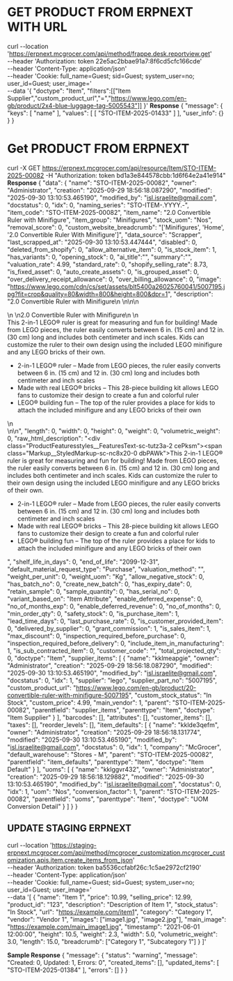 # GET PRODUCT FROM ERPNEXT WITH URL
curl --location 'https://erpnext.mcgrocer.com/api/method/frappe.desk.reportview.get' \
--header 'Authorization: token 22e5ac2bbae91a7:8f6cd5cfc166cde' \
--header 'Content-Type: application/json' \
--header 'Cookie: full_name=Guest; sid=Guest; system_user=no; user_id=Guest; user_image=' \
--data '{
    "doctype": "Item",
    "filters":[["Item Supplier","custom_product_url","=","https://www.lego.com/en-gb/product/2x4-blue-luggage-tag-5005543"]]
}'
 **Response**
{
    "message": {
        "keys": [
            "name"
        ],
        "values": [
            [
                "STO-ITEM-2025-01433"
            ]
        ],
        "user_info": {}
    }
}

# Get PRODUCT FROM ERPNEXT
 curl -X GET https://erpnext.mcgrocer.com/api/resource/Item/STO-ITEM-2025-00082 -H "Authorization: token bd1a3e844578cbb:1d6f64e2a41e914"
 **Response**
 {
  "data": {
    "name": "STO-ITEM-2025-00082",
    "owner": "Administrator",
    "creation": "2025-09-29 18:56:18.087290",
    "modified": "2025-09-30 13:10:53.465190",
    "modified_by": "isl.israelite@gmail.com",
    "docstatus": 0,
    "idx": 0,
    "naming_series": "STO-ITEM-.YYYY.-",
    "item_code": "STO-ITEM-2025-00082",
    "item_name": "2.0 Convertible Ruler with Minifigure",
    "item_group": "Minifigures",
    "stock_uom": "Nos",
    "removal_score": 0,
    "custom_website_breadcrumb": "['Minifigures', 'Home', '2.0 Convertible Ruler With Minifigure']",
    "data_source": "Scrapper",
    "last_scrapped_at": "2025-09-30 13:10:53.447444",
    "disabled": 0,
    "deleted_from_shopify": 0,
    "allow_alternative_item": 0,
    "is_stock_item": 1,
    "has_variants": 0,
    "opening_stock": 0,
    "ai_title":"",
    "summary":"",
    "valuation_rate": 4.99,
    "standard_rate": 0,
    "shopify_selling_rate": 8.73,
    "is_fixed_asset": 0,
    "auto_create_assets": 0,
    "is_grouped_asset": 0,
    "over_delivery_receipt_allowance": 0,
    "over_billing_allowance": 0,
    "image": "https://www.lego.com/cdn/cs/set/assets/blt5400a26025760041/5007195.jpg?fit=crop&quality=80&width=800&height=800&dpr=1",
    "description": "2.0 Convertible Ruler with Minifigure\n    \n\n\n    <div>\n        \n2.0 Convertible Ruler with Minifigure\n        \n        <div><div>This 2-in-1 LEGO® ruler is great for measuring and fun for building! Made from LEGO pieces, the ruler easily converts between 6 in. (15 cm) and 12 in. (30 cm) long and includes both centimeter and inch scales. Kids can customize the ruler to their own design using the included LEGO minifigure and any LEGO bricks of their own.<ul><li>2-in-1 LEGO® ruler – Made from LEGO pieces, the ruler easily converts between 6 in. (15 cm) and 12 in. (30 cm) long and includes both centimeter and inch scales</li><li>Made with real LEGO® bricks – This 28-piece building kit allows LEGO fans to customize their design to create a fun and colorful ruler</li><li>LEGO® building fun – The top of the ruler provides a place for kids to attach the included minifigure and any LEGO bricks of their own</li></ul></div></div>\n    </div>\n\n",
    "length": 0,
    "width": 0,
    "height": 0,
    "weight": 0,
    "volumetric_weight": 0,
    "raw_html_description": "<div class=\"ProductFeaturesstyles__FeaturesText-sc-tutz3a-2 cePksm\"><span class=\"Markup__StyledMarkup-sc-nc8x20-0 dbPAWk\">This 2-in-1 LEGO® ruler is great for measuring and fun for building! Made from LEGO pieces, the ruler easily converts between 6 in. (15 cm) and 12 in. (30 cm) long and includes both centimeter and inch scales. Kids can customize the ruler to their own design using the included LEGO minifigure and any LEGO bricks of their own.<ul><li>2-in-1 LEGO® ruler – Made from LEGO pieces, the ruler easily converts between 6 in. (15 cm) and 12 in. (30 cm) long and includes both centimeter and inch scales</li><li>Made with real LEGO® bricks – This 28-piece building kit allows LEGO fans to customize their design to create a fun and colorful ruler</li><li>LEGO® building fun – The top of the ruler provides a place for kids to attach the included minifigure and any LEGO bricks of their own</li></ul></span></div>",
    "shelf_life_in_days": 0,
    "end_of_life": "2099-12-31",
    "default_material_request_type": "Purchase",
    "valuation_method": "",
    "weight_per_unit": 0,
    "weight_uom": "Kg",
    "allow_negative_stock": 0,
    "has_batch_no": 0,
    "create_new_batch": 0,
    "has_expiry_date": 0,
    "retain_sample": 0,
    "sample_quantity": 0,
    "has_serial_no": 0,
    "variant_based_on": "Item Attribute",
    "enable_deferred_expense": 0,
    "no_of_months_exp": 0,
    "enable_deferred_revenue": 0,
    "no_of_months": 0,
    "min_order_qty": 0,
    "safety_stock": 0,
    "is_purchase_item": 1,
    "lead_time_days": 0,
    "last_purchase_rate": 0,
    "is_customer_provided_item": 0,
    "delivered_by_supplier": 0,
    "grant_commission": 1,
    "is_sales_item": 1,
    "max_discount": 0,
    "inspection_required_before_purchase": 0,
    "inspection_required_before_delivery": 0,
    "include_item_in_manufacturing": 1,
    "is_sub_contracted_item": 0,
    "customer_code": "",
    "total_projected_qty": 0,
    "doctype": "Item",
    "supplier_items": [
      {
        "name": "kklmeapgie",
        "owner": "Administrator",
        "creation": "2025-09-29 18:56:18.087290",
        "modified": "2025-09-30 13:10:53.465190",
        "modified_by": "isl.israelite@gmail.com",
        "docstatus": 0,
        "idx": 1,
        "supplier": "lego",
        "supplier_part_no": "5007195",
        "custom_product_url": "https://www.lego.com/en-gb/product/20-convertible-ruler-with-minifigure-5007195",
        "custom_stock_status": "In Stock",
        "custom_price": 4.99,
        "main_vendor": 1,
        "parent": "STO-ITEM-2025-00082",
        "parentfield": "supplier_items",
        "parenttype": "Item",
        "doctype": "Item Supplier"
      }
    ],
    "barcodes": [],
    "attributes": [],
    "customer_items": [],
    "taxes": [],
    "reorder_levels": [],
    "item_defaults": [
      {
        "name": "kklde3qefm",
        "owner": "Administrator",
        "creation": "2025-09-29 18:56:18.131774",
        "modified": "2025-09-30 13:10:53.465190",
        "modified_by": "isl.israelite@gmail.com",
        "docstatus": 0,
        "idx": 1,
        "company": "McGrocer",
        "default_warehouse": "Stores - M",
        "parent": "STO-ITEM-2025-00082",
        "parentfield": "item_defaults",
        "parenttype": "Item",
        "doctype": "Item Default"
      }
    ],
    "uoms": [
      {
        "name": "kklggvr432",
        "owner": "Administrator",
        "creation": "2025-09-29 18:56:18.129882",
        "modified": "2025-09-30 13:10:53.465190",
        "modified_by": "isl.israelite@gmail.com",
        "docstatus": 0,
        "idx": 1,
        "uom": "Nos",
        "conversion_factor": 1,
        "parent": "STO-ITEM-2025-00082",
        "parentfield": "uoms",
        "parenttype": "Item",
        "doctype": "UOM Conversion Detail"
      }
    ]
  }
}


## UPDATE STAGING ERPNEXT
curl --location 'https://staging-erpnext.mcgrocer.com/api/method/mcgrocer_customization.mcgrocer_customization.apis.item.create_items_from_json' \
--header 'Authorization: token ba5536ccfabf26c:1c5ae2972cf2190' \
--header 'Content-Type: application/json' \
--header 'Cookie: full_name=Guest; sid=Guest; system_user=no; user_id=Guest; user_image=' \
--data '[
    {
        "name": "Item 1",
        "price": 10.99,
        "selling_price": 12.99,
        "product_id": "123",
        "description": "Description of Item 1",
        "stock_status": "In Stock",
        "url": "https://example.com/item1",
        "category": "Category 1",
        "vendor": "Vendor 1",
        "images": ["image1.jpg", "image2.jpg"],
        "main_image": "https://example.com/main_image1.jpg",
        "timestamp": "2021-06-01 12:00:00",
        "height": 10.5,
        "weight": 2.3,
        "width": 5.0,
        "volumetric_weight": 3.0,
        "length": 15.0,
        "breadcrumb": ["Category 1", "Subcategory 1"]
    }
]'


**Sample Response**
{
    "message": {
        "status": "warning",
        "message": "Created: 0, Updated: 1, Errors: 0",
        "created_items": [],
        "updated_items": [
            "STO-ITEM-2025-01384"
        ],
        "errors": []
    }
}